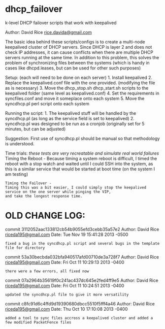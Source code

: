 dhcp_failover
=============
k-level DHCP failover scripts that work with keepalived

Author: David Rice <rice.davida@gmail.com>

The basic idea behind these scripts/configs is to create a multi-node keepalived cluster of DHCP servers.
Since DHCP is layer 2 and does not check IP addresses, it can cause conflicts when there are multiple 
DHCP servers running at the same time.  In addition to this problem, this solves the problem of synchronizing
files between the systems (which is handy in cases like dhcpd.leases, but can be used for other such purposes)

Setup: (each will need to be done on each server)
    1. Install keepalived
    2. Replace the keepalived.conf file with the one provided. (modifying the file as is necessary)
    3. Move the dhcp_stop.sh dhcp_start.sh scripts to the keepalived folder (same level as keepalived.conf)
    4. Set the requirements in syncfiles.conf and move it someplace onto each system
    5. Move the syncdhcp.pl perl script onto each system

Running the script:
    1. The keepalived stuff will be handled by the syncdhcp.pl (as long as the service field is set to keepalived)
    2. syncdhcp.pl was designed to be run as a cronjob (originally set for 5 minutes, but can be adjusted)

Suggestion: First use of syncdhcp.pl should be manual so that methodology is understood.

Time trials:
    *these tests are very recreatable and simulate real world failures*
    Timing the Reboot - 
    Because timing a system reboot is difficult, I timed the reboot with a stop watch and waited until I could
    SSH into the system, as this is a similar service that would be started at boot time (on the system I am testing)

    Timing the Failover -
    Timing this was a bit easier, I could simply stop the keepalived service on the one server while pinging the VIP, 
    and take the longest response time. 



OLD CHANGE LOG:
===============
commit 3112052aac133812cb54b9055efd3cebb35a57e2
Author: David Rice <riceda195@gmail.com>
Date:   Tue Nov 19 15:41:28 2013 -0500

    fixed a bug in the syncdhcp.pl script and several bugs in the template file for directory

commit 53a30becbda032bfa940517afd00710de3a728f7
Author: David Rice <riceda195@gmail.com>
Date:   Fri Oct 11 10:29:13 2013 -0400

    there were a few errors, all fixed now

commit 07a2964b35619f0c241ac437dc645e2fed4ff9e5
Author: David Rice <riceda195@gmail.com>
Date:   Fri Oct 11 10:24:51 2013 -0400

    updated the syncdhcp.pl file to give it more versatility

commit c8fc91d6c4ffd9d19390680dbcc5510f5fff4a46
Author: David Rice <riceda195@gmail.com>
Date:   Thu Oct 10 17:10:08 2013 -0400

    added a tool to sync files accross a keepalived cluster and added a few modified PacketFence files

